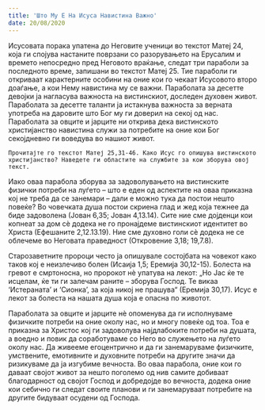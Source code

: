 ```yaml
---
title: 'Што Му Е На Исуса Навистина Важно'
date: 20/08/2020
---
```


Исусовата порака упатена до Неговите ученици во текстот Матеј 24, која ги спојува настаните поврзани со разорувањето на Ерусалим и времето непосредно пред Неговото враќање, следат три параболи за последното време, запишани во текстот Матеј 25. Тие параболи ги откриваат карактерните особини на оние кои го чекаат Исусовото второ доаѓање, а кои Нему навистина му се важни. Параболата за десетте девојки ја нагласува важноста на вистинскиот, доследен духовен живот. Параболата за десетте таланти ја истакнува важноста за верната употреба на даровите што Бог му ги доверил на секој од нас. Параболата за овците и јарците ни открива дека вистинското христијанство навистина служи за потребите на оние кои Бог секојдневно ги воведува во нашиот живот.

`Прочитајте го текстот Матеј 25,31-46. Како Исус го опишува вистинското христијанство? Наведете ги областите на службите за кои зборува овој текст.`

Иако оваа парабола зборува за задоволувањето на вистинските физички потреби на луѓето – што е еден од аспектите на оваа приказна кој не треба да се занемари – дали е можно тука да постои нешто повеќе? Во човечката душа постои скриена глад и жед која тежнее да биде задоволена (Јован 6,35; Јован 4,13.14). Сите ние сме дојденци кои копнеат за дом сѐ додека не го пронајдеме вистинскиот идентитет во Христа (Ефешаните 2,12.13.19). Ние сме духовно голи сѐ додека не се облечеме во Неговата праведност (Откровение 3,18; 19,7.8).

Старозаветните пророци често ја опишувале состојбата на човекот како таков кој е неизлечиво болен (Исаија 1,5; Еремија 30,12-15). Болеста на гревот е смртоносна, но пророкот нѐ упатува на лекот: „Но Јас ќе те исцелам, ќе ти ги залечам раните – зборува Господ. Те викаа ‘Истераната’ и ‘Сионка’, за која никој не прашува“ (Еремија 30,17). Исус е лекот за болеста на нашата душа која е опасна по животот.

Параболата за овците и јарците нѐ опоменува да ги исполнуваме физичките потреби на оние околу нас, но и многу повеќе од тоа. Тоа е приказна за Христос кој ги задоволува најдлабоките потреби на душата, а воедно и повик да соработуваме со Него во служењето на луѓето околу нас. Да живееме егоцентрично и да ги занемаруваме физичките, умствените, емотивните и духовните потреби на другите значи да ризикуваме да ја изгубиме вечноста. Во оваа парабола, оние кои го даваат својот живот за нешто поголемо од нив самите добиваат благодарност од својот Господ и добредојде во вечноста, додека оние кои себично ги следат своите планови и ги занемаруваат потребите на другите бидуваат осудени од Господа.